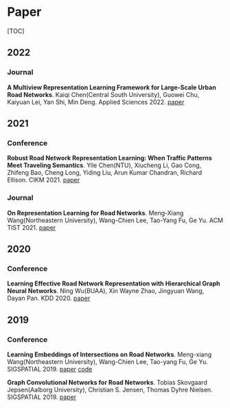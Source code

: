 # Paper

[TOC]

## 2022

### Journal

**A Multiview Representation Learning Framework for Large-Scale Urban Road Networks**. Kaiqi Chen(Central South University), Guowei Chu, Kaiyuan Lei, Yan Shi, Min Deng. Applied Sciences 2022. [paper](https://www.mdpi.com/2076-3417/12/13/6301)

## 2021

### Conference

**Robust Road Network Representation Learning: When Traffic Patterns Meet Traveling Semantics**. Yile Chen(NTU), Xiucheng Li, Gao Cong, Zhifeng Bao, Cheng Long, Yiding Liu, Arun Kumar Chandran, Richard Ellison. CIKM 2021. [paper](https://dl.acm.org/doi/abs/10.1145/3459637.3482293)

### Journal

**On Representation Learning for Road Networks**. Meng-Xiang Wang(Northeastern University), Wang-Chien Lee, Tao-Yang Fu, Ge Yu. ACM TIST 2021. [paper](https://dl.acm.org/doi/abs/10.1145/3424346)

## 2020

### Conference

**Learning Effective Road Network Representation with Hierarchical Graph Neural Networks**. Ning Wu(BUAA), Xin Wayne Zhao, Jingyuan Wang, Dayan Pan. KDD 2020. [paper](https://dl.acm.org/doi/10.1145/3394486.3403043)

## 2019

### Conference

**Learning Embeddings of Intersections on Road Networks**. Meng-xiang Wang(Northeastern University), Wang-Chien Lee, Tao-yang Fu, Ge Yu. SIGSPATIAL 2019. [paper](https://dl.acm.org/doi/10.1145/3347146.3359075) [code](https://github.com/Leo-Bright/IRN2vec)

**Graph Convolutional Networks for Road Networks**. Tobias Skovgaard Jepsen(Aalborg University), Christian S. Jensen, Thomas Dyhre Nielsen. SIGSPATIAL 2019. [paper](https://arxiv.org/abs/1908.11567)
